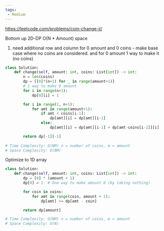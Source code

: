 ```yaml
---
tags:
 - Medium
---
```


https://leetcode.com/problems/coin-change-ii/


Bottom up 2D-DP
O(N * Amount) space
1. need additional row and column for 0 amount and 0 coins - make base case where no coins are considered. and for 0 amount 1 way to make it (no coins) 
```python
class Solution:
    def change(self, amount: int, coins: List[int]) -> int:
        n = len(coins)
        dp = [[0]*(n+1) for _ in range(amount+1)]
        # 1 way to make 0 amount
        for i in range(n+1):
            dp[0][i] = 1

        for i in range(1, n+1):
            for amt in range(amount+1):
                if amt < coins[i-1]:
                    dp[amt][i] = dp[amt][i-1]
                else:
                    dp[amt][i] = dp[amt][i-1] + dp[amt-coins[i-1]][i]

        return dp[-1][-1]
                
# Time Complexity: O(NM) n = number of coins, m = amount
# Space Complexity: O(NM)
```

Optimize to 1D array

```python
class Solution:
    def change(self, amount: int, coins: List[int]) -> int:
        dp = [0] * (amount + 1)
        dp[0] = 1  # One way to make amount 0 (by taking nothing)

        for coin in coins:
            for amt in range(coin, amount + 1):
                dp[amt] += dp[amt - coin]

        return dp[amount]

# Time Complexity: O(NM) n = number of coins, m = amount
# Space Complexity: O(N)
```